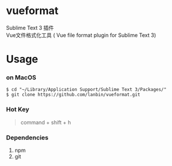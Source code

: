 # vueformat
Sublime Text 3 插件  
Vue文件格式化工具 ( Vue file format plugin for Sublime Text 3)


# Usage

### on MacOS

``` shell
$ cd "~/Library/Application Support/Sublime Text 3/Packages/"
$ git clone https://github.com/lanbin/vueformat.git
```

### Hot Key

> command + shift + h


### Dependencies

1. npm
2. git
